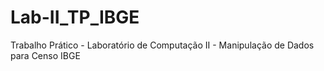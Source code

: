 # Lab-II_TP_IBGE
Trabalho Prático - Laboratório de Computação II - Manipulação de Dados para Censo IBGE
